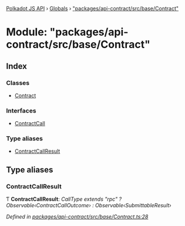 [Polkadot JS API](../README.md) › [Globals](../globals.md) › ["packages/api-contract/src/base/Contract"](_packages_api_contract_src_base_contract_.md)

# Module: "packages/api-contract/src/base/Contract"

## Index

### Classes

* [Contract](../classes/_packages_api_contract_src_base_contract_.contract.md)

### Interfaces

* [ContractCall](../interfaces/_packages_api_contract_src_base_contract_.contractcall.md)

### Type aliases

* [ContractCallResult](_packages_api_contract_src_base_contract_.md#contractcallresult)

## Type aliases

###  ContractCallResult

Ƭ **ContractCallResult**: *CallType extends "rpc" ? Observable‹ContractCallOutcome› : Observable‹SubmittableResult›*

*Defined in [packages/api-contract/src/base/Contract.ts:28](https://github.com/polkadot-js/api/blob/d099cceda/packages/api-contract/src/base/Contract.ts#L28)*
